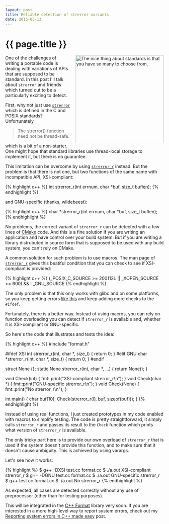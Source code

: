 ```yaml
---
layout: post
title: Reliable detection of strerror variants
date: 2015-03-13
---
```


{{ page.title }}
================

<div class="separator" style="clear:right; float:right; margin-left:1em; margin-bottom:1em">
  <img border="0" src="/img/tannenbaum.jpg" width="280"
       title="The nice thing about standards is that you have so many to choose from.">
</div>

One of the challenges of writing a portable code is dealing with variations of
APIs that are supposed to be standard. In this post I'll talk about `strerror` and
friends which turned out to be a particularly exciting to detect.

First, why not just use [`strerror`](http://pubs.opengroup.org/onlinepubs/9699919799/functions/strerror.html)
which is defined in the C and POSIX standards?
Unfortunately

> The strerror() function need not be thread-safe.

which is a bit of a non-starter. One might hope that standard libraries use thread-local
storage to implement it, but there is no guarantee.

This limitation can be overcome by using
[`strerror_r`](http://pubs.opengroup.org/onlinepubs/9699919799/functions/strerror.html)
instead. But the problem is that there is not one, but two functions of the same name
with incompatible API, XSI-compliant:

{% highlight c++ %}
int strerror_r(int errnum, char *buf, size_t buflen);
{% endhighlight %}

and GNU-specific (thanks, wildebeest):
            
{% highlight c++ %}
char *strerror_r(int errnum, char *buf, size_t buflen);
{% endhighlight %}

No problems, the correct variant of `strerror_r` can be detected with a few lines
of [CMake](http://www.cmake.org/) code. And this is a fine solution if you are
writing an application and have control over your build system. But if you are
writing a library distrubuted in source form that is supposed to be used with any
build system, you can't rely on CMake.

A common solution for such problem is to use macros. The man page of
[`strerror_r`](http://linux.die.net/man/3/strerror_r) gives this beatiful condition
that you can check to see if XSI-compliant is provided:

{% highlight c++ %}
(_POSIX_C_SOURCE >= 200112L || _XOPEN_SOURCE >= 600) && ! _GNU_SOURCE
{% endhighlight %}

The only problem is that this only works with glibc and on some platforms, so
you keep getting errors [like this](https://github.com/cppformat/cppformat/issues/93)
and keep adding more checks to the `#ifdef`.

Fortunately, there is a better way. Instead of using macros, you can rely
on function overloading you can detect if `strerror_r` is available and,
whether it is XSI-compliant or GNU-specific.

So here's the code that illustrates and tests the idea:

{% highlight c++ %}
#include "format.h"

#ifdef XSI
int strerror_r(int, char *, size_t) { return 0; }
#elif GNU
char *strerror_r(int, char *, size_t) { return 0; }
#endif

struct None {};
static None strerror_r(int, char *, ...) { return None(); }

void Check(int) { fmt::print("XSI-compliant strerror_r\n"); }
void Check(char *) { fmt::print("GNU-specific strerror_r\n"); }
void Check(None) { fmt::print("No strerror_r\n"); }

int main() {
  char buf[10];
  Check(strerror_r(0, buf, sizeof(buf)));
}
{% endhighlight %}

Instead of using real functions, I just created prototypes in my code enabled with macros
to simplify testing. The code is pretty straightforward, it simply calls `strerror_r` and
passes its result to the `Check` function which prints what version of `strerror_r` is
available.

The only tricky part here is to provide our own overload of `strerror_r`
that is used if the system doesn't provide this function, and to make sure
that it doesn't cause ambiguity. This is achieved by using varargs.

Let's see how it works:

{% highlight %}
$ g++ -DXSI test.cc format.cc
$ ./a.out 
XSI-compliant strerror_r
$ g++ -DGNU test.cc format.cc
$ ./a.out 
GNU-specific strerror_r
$ g++ test.cc format.cc
$ ./a.out 
No strerror_r
{% endhighlight %}

As expected, all cases are detected correctly without any use of preprocessor
(other than for testing purposes).

This will be integrated in the [C++ Format](https://github.com/cppformat/cppformat)
library very soon. If you are interested in a more high-level way to report
system errors, check out my
[Reporting system errors in C++ made easy](http://zverovich.net/2014/04/30/reporting-system-errors-made-easy.html)
post.
